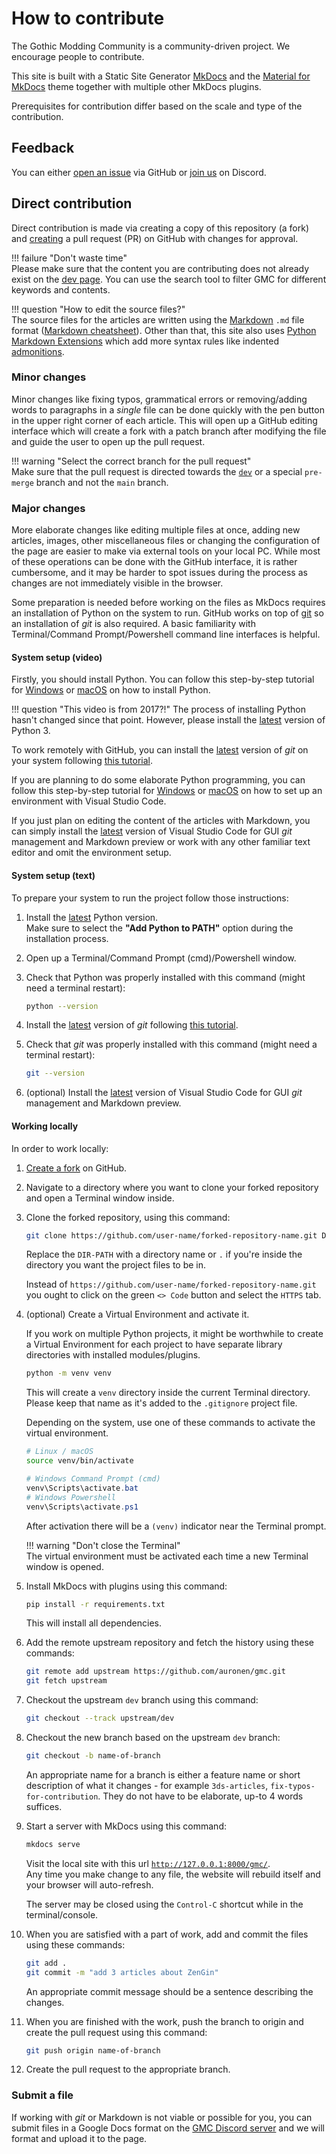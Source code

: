 # How to contribute
The Gothic Modding Community is a community-driven project. We encourage people to contribute.

This site is built with a Static Site Generator [MkDocs](https://www.mkdocs.org/) and the [Material for MkDocs](https://squidfunk.github.io/mkdocs-material/) theme together with multiple other MkDocs plugins.

Prerequisites for contribution differ based on the scale and type of the contribution.

## Feedback
You can either [open an issue](https://github.com/auronen/gmc/issues) via GitHub or [join us][gmc-discord] on Discord.

## Direct contribution
Direct contribution is made via creating a copy of this repository (a fork) and [creating](https://github.com/auronen/gmc/pulls) a pull request (PR) on GitHub with changes for approval.

!!! failure "Don't waste time"  
Please make sure that the content you are contributing does not already exist on the [dev page](https://gmc.cokoliv.eu/). You can use the search tool to filter GMC for different keywords and contents.

!!! question "How to edit the source files?"  
The source files for the articles are written using the [Markdown](https://en.wikipedia.org/wiki/Markdown) `.md` file format ([Markdown cheatsheet](https://www.markdownguide.org/cheat-sheet)). Other than that, this site also uses [Python Markdown Extensions](https://python-markdown.github.io/extensions/) which add more syntax rules like indented [admonitions](https://python-markdown.github.io/extensions/admonition/).

### Minor changes
Minor changes like fixing typos, grammatical errors or removing/adding words to paragraphs in a _single_ file can be done quickly with the pen button in the upper right corner of each article. This will open up a GitHub editing interface which will create a fork with a patch branch after modifying the file and guide the user to open up the pull request.

!!! warning "Select the correct branch for the pull request"  
Make sure that the pull request is directed towards the [`dev`](https://github.com/auronen/gmc/tree/dev) or a special `pre-merge` branch and not the `main` branch.

### Major changes
More elaborate changes like editing multiple files at once, adding new articles, images, other miscellaneous files or changing the configuration of the page are easier to make via external tools on your local PC. While most of these operations can be done with the GitHub interface, it is rather cumbersome, and it may be harder to spot issues during the process as changes are not immediately visible in the browser.

Some preparation is needed before working on the files as MkDocs requires an installation of Python on the system to run. GitHub works on top of [git](https://git-scm.com/book/en/v2/Getting-Started-About-Version-Control) so an installation of _git_ is also required. A basic familiarity with Terminal/Command Prompt/Powershell command line interfaces is helpful.

#### System setup (video)
Firstly, you should install Python. You can follow this step-by-step tutorial for [Windows](https://youtu.be/YYXdXT2l-Gg?t=351) or [macOS](https://youtu.be/YYXdXT2l-Gg?t=85) on how to install Python.

!!! question "This video is from 2017?!"
The process of installing Python hasn't changed since that point. However, please install the [latest][python-download] version of Python 3.

To work remotely with GitHub, you can install the [latest][git-download] version of _git_ on your system following [this tutorial](https://www.atlassian.com/git/tutorials/install-git).

If you are planning to do some elaborate Python programming, you can follow this step-by-step tutorial for [Windows](https://www.youtube.com/watch?v=-nh9rCzPJ20) or [macOS](https://www.youtube.com/watch?v=06I63_p-2A4) on how to set up an environment with Visual Studio Code.

If you just plan on editing the content of the articles with Markdown, you can simply install the [latest](https://code.visualstudio.com/Download) version of Visual Studio Code for GUI _git_ management and Markdown preview or work with any other familiar text editor and omit the environment setup.

#### System setup (text)
To prepare your system to run the project follow those instructions:

1. Install the [latest][python-download] Python version.  
   Make sure to select the **"Add Python to PATH"** option during the installation process.

2. Open up a Terminal/Command Prompt (cmd)/Powershell window.

3. Check that Python was properly installed with this command (might need a terminal restart):

    ```bash
    python --version
    ```

4. Install the [latest][git-download] version of _git_ following [this tutorial](https://www.atlassian.com/git/tutorials/install-git).

5. Check that _git_ was properly installed with this command (might need a terminal restart):

    ```bash
    git --version
    ```

6. (optional) Install the [latest](https://code.visualstudio.com/Download) version of Visual Studio Code for GUI _git_ management and Markdown preview.

#### Working locally
In order to work locally:

1. [Create a fork](https://github.com/auronen/gmc/fork) on GitHub.
2. Navigate to a directory where you want to clone your forked repository and open a Terminal window inside.
3. Clone the forked repository, using this command:

    ```bash
    git clone https://github.com/user-name/forked-repository-name.git DIR-PATH
    ```

   Replace the `DIR-PATH` with a directory name or `.` if you're inside the directory you want the project files to be in.

   Instead of `https://github.com/user-name/forked-repository-name.git` you ought to click on the green `<> Code` button and select the `HTTPS` tab.

4. (optional) Create a Virtual Environment and activate it.

   If you work on multiple Python projects, it might be worthwhile to create a Virtual Environment for each project to have separate library directories with installed modules/plugins.

    ```bash
    python -m venv venv
    ```

   This will create a `venv` directory inside the current Terminal directory. Please keep that name as it's added to the `.gitignore` project file.

   Depending on the system, use one of these commands to activate the virtual environment.

    ```bash title="Linux"
    # Linux / macOS
    source venv/bin/activate
    ```
    ```powershell title="Windows"
    # Windows Command Prompt (cmd)
    venv\Scripts\activate.bat
    # Windows Powershell
    venv\Scripts\activate.ps1
    ```

   After activation there will be a `(venv)` indicator near the Terminal prompt.

   !!! warning "Don't close the Terminal"  
   The virtual environment must be activated each time a new Terminal window is opened.

5. Install MkDocs with plugins using this command:

    ```bash
    pip install -r requirements.txt
    ```

   This will install all dependencies.

6. Add the remote upstream repository and fetch the history using these commands:

    ```bash
    git remote add upstream https://github.com/auronen/gmc.git
    git fetch upstream
    ```

7. Checkout the upstream `dev` branch using this command:

    ```bash
    git checkout --track upstream/dev
    ```

8. Checkout the new branch based on the upstream `dev` branch:

    ```bash
    git checkout -b name-of-branch
    ```

   An appropriate name for a branch is either a feature name or short description of what it changes - for example `3ds-articles`, `fix-typos-for-contribution`. They do not have to be elaborate, up-to 4 words suffices.

9. Start a server with MkDocs using this command:

    ```bash
    mkdocs serve
    ```

   Visit the local site with this url [`http://127.0.0.1:8000/gmc/`](http://127.0.0.1:8000/gmc/).  
   Any time you make change to any file, the website will rebuild itself and your browser will auto-refresh.

   The server may be closed using the `Control-C` shortcut while in the terminal/console.

10. When you are satisfied with a part of work, add and commit the files using these commands:

    ```bash
    git add .
    git commit -m "add 3 articles about ZenGin"
    ```

    An appropriate commit message should be a sentence describing the changes.

11. When you are finished with the work, push the branch to origin and create the pull request using this command:

    ```bash
    git push origin name-of-branch
    ```

12. Create the pull request to the appropriate branch.

### Submit a file
If working with _git_ or Markdown is not viable or possible for you, you can submit files in a Google Docs format on the [GMC Discord server][gmc-discord] and we will format and upload it to the page.

[gmc-discord]: https://discord.gg/mCpS5b5SUY
[git-download]: https://git-scm.com/downloads
[python-download]: https://www.python.org/downloads/
